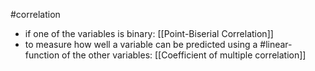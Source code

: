 #correlation 

- if one of the variables is binary:
  [[Point-Biserial Correlation]]
- to measure how well a variable can be predicted using a #linear-function of the other variables:
  [[Coefficient of multiple correlation]]
  